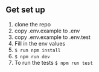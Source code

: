 ## Get set up
1. clone the repo
2. copy .env.example to .env
3. copy .env.example to .env.test
4. Fill in the env values
5. `$ run npm install` 
6. `$ npm run dev`
6. To run the tests `$ npm run test`